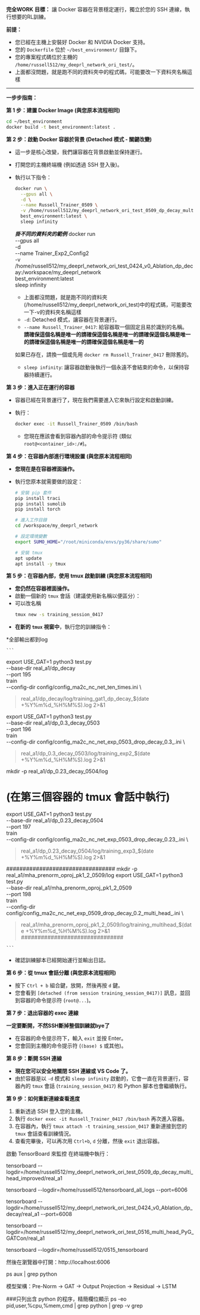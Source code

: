 
**完全WORK**
**目標：** 讓 Docker 容器在背景穩定運行，獨立於您的 SSH 連線，執行想要的RL訓練。

**前提：**

* 您已經在主機上安裝好 Docker 和 NVIDIA Docker 支持。
* 您的 `Dockerfile` 位於 `~/best_environment/` 目錄下。
* 您的專案程式碼位於主機的 `/home/russell512/my_deeprl_network_ori_test/`。
* 上面都沒問題，就是跑不同的資料夾中的程式碼，可能要改一下資料夾名稱這樣
---

**一步步指南：**

**第 1 步：建置 Docker Image (與您原本流程相同)**

```bash
cd ~/best_environment
docker build -t best_environment:latest .
```

**第 2 步：啟動 Docker 容器於背景 (Detached 模式 - 關鍵改變)**

* 這一步是核心改變，我們讓容器在背景啟動並保持運行。
* 打開您的主機終端機 (例如透過 SSH 登入後)。
* 執行以下指令：

    ```bash
    docker run \
      --gpus all \
      -d \
      --name Russell_Trainer_0509 \
      -v /home/russell512/my_deeprl_network_ori_test_0509_dp_decay_multi_head_improved:/workspace/my_deeprl_network \
      best_environment:latest \
      sleep infinity
    ```
    ***掛不同的資料夾的範例***
    docker run \
    --gpus all \
    -d \
    --name Trainer_Exp2_Config2 \
    -v /home/russell512/my_deeprl_network_ori_test_0424_v0_Ablation_dp_decay:/workspace/my_deeprl_network \
    best_environment:latest \
    sleep infinity

    * 上面都沒問題，就是跑不同的資料夾(/home/russell512/my_deeprl_network_ori_test)中的程式碼，可能要改一下-v的資料夾名稱這樣
    * `-d`: Detached 模式，讓容器在背景運行。 
    * `--name Russell_Trainer_0417`: 給容器取一個固定且易於識別的名稱。
    **請確保這個名稱是唯一的****請確保這個名稱是唯一的****請確保這個名稱是唯一的****請確保這個名稱是唯一的****請確保這個名稱是唯一的**
    
    如果已存在，請換一個或先用 `docker rm Russell_Trainer_0417` 刪除舊的。
    * `sleep infinity`: 讓容器啟動後執行一個永遠不會結束的命令，以保持容器持續運行。

**第 3 步：進入正在運行的容器**

* 容器已經在背景運行了，現在我們需要進入它來執行設定和啟動訓練。
* 執行：

    ```bash
    docker exec -it Russell_Trainer_0509 /bin/bash
    ```
    * 您現在應該會看到容器內部的命令提示符 (類似 `root@<container_id>:/#`)。

**第 4 步：在容器內部進行環境設置 (與您原本流程相同)**

* **您現在是在容器裡面操作。**
* 執行您原本就需要做的設定：

    ```bash
    # 安裝 pip 套件
    pip install traci
    pip install sumolib
    pip install torch

    # 進入工作目錄
    cd /workspace/my_deeprl_network

    # 設定環境變數
    export SUMO_HOME="/root/miniconda/envs/py36/share/sumo" 

    # 安裝 tmux
    apt update
    apt install -y tmux
    ```

**第 5 步：在容器內部，使用 tmux 啟動訓練 (與您原本流程相同)**

* **您仍然在容器裡面操作。**
* 啟動一個新的 `tmux` 會話（建議使用新名稱以便區分）：
* 可以改名稱
    ```bash
    tmux new -s training_session_0417
    ```
* **在新的 `tmux` 視窗中**，執行您的訓練指令：
<!-- 注意：
使用不同的 --base-dir (例如 exp2_config_0.3_decay)。
使用不同的 --port (例如 196)。
使用第二個實驗的設定檔。 
-->
*全部輸出都到log
 
    ```
export USE_GAT=1
python3 test.py \
  --base-dir real_a1/dp_decay \
  --port 195 \
  train \
  --config-dir config/config_ma2c_nc_net_ten_times.ini \
  > real_a1/dp_decay/log/training_gat1_dp_decay_$(date +%Y%m%d_%H%M%S).log 2>&1


export USE_GAT=1
python3 test.py \
  --base-dir real_a1/dp_0.3_decay_0503 \
  --port 196 \
  train \
  --config-dir config/config_ma2c_nc_net_exp_0503_drop_decay_0.3_.ini \
  > real_a1/dp_0.3_decay_0503/log/training_exp2_$(date +%Y%m%d_%H%M%S).log 2>&1

mkdir -p real_a1/dp_0.23_decay_0504/log

# (在第三個容器的 tmux 會話中執行)
export USE_GAT=1
python3 test.py \
  --base-dir real_a1/dp_0.23_decay_0504 \
  --port 197 \
  train \
  --config-dir config/config_ma2c_nc_net_exp_0503_drop_decay_0.23_.ini \
  > real_a1/dp_0.23_decay_0504/log/training_exp3_$(date +%Y%m%d_%H%M%S).log 2>&1

#################################
mkdir -p real_a1/mha_prenorm_oproj_pk1_2_0509/log
export USE_GAT=1
python3 test.py \
  --base-dir real_a1/mha_prenorm_oproj_pk1_2_0509 \
  --port 198 \
  train \
  --config-dir config/config_ma2c_nc_net_exp_0509_drop_decay_0.2_multi_head_.ini \
  > real_a1/mha_prenorm_oproj_pk1_2_0509/log/training_multihead_$(date +%Y%m%d_%H%M%S).log 2>&1
###############################

    ```
* 確認訓練腳本已經開始運行並輸出日誌。

**第 6 步：從 tmux 會話分離 (與您原本流程相同)**

* 按下 `Ctrl + b` 組合鍵，放開，然後再按 `d` 鍵。
* 您會看到 `[detached (from session training_session_0417)]` 訊息，並回到容器的命令提示符 (`root@...`)。

**第 7 步：退出容器的 exec 連線**

**一定要斷開，不然SSH斷掉整個訓練就bye了**


* 在容器的命令提示符下，輸入 `exit` 並按 Enter。
* 您會回到主機的命令提示符 (`(base) $` 或其他)。

**第 8 步：斷開 SSH 連線**

* **現在您可以安全地關閉 SSH 連線或 VS Code 了。**
* 由於容器是以 `-d` 模式和 `sleep infinity` 啟動的，它會一直在背景運行，容器內的 `tmux` 會話 (`training_session_0417`) 和 Python 腳本也會繼續執行。




**第 9 步：如何重新連線查看進度**

1.  重新透過 SSH 登入您的主機。
2.  執行 `docker exec -it Russell_Trainer_0417 /bin/bash` 再次進入容器。
3.  在容器內，執行 `tmux attach -t training_session_0417` 重新連接到您的 `tmux` 會話查看訓練情況。
4.  查看完畢後，可以再次用 `Ctrl+b`, `d` 分離，然後 `exit` 退出容器。

啟動 TensorBoard 來監控
在終端機中執行：

tensorboard --logdir=/home/russell512/my_deeprl_network_ori_test_0509_dp_decay_multi_head_improved/real_a1

tensorboard --logdir=/home/russell512/tensorboard_all_logs --port=6006


tensorboard --logdir=/home/russell512/my_deeprl_network_ori_test_0424_v0_Ablation_dp_decay/real_a1 --port=6008

tensorboard --logdir=/home/russell512/my_deeprl_network_ori_test_0516_multi_head_PyG_GATCon/real_a1

tensorboard --logdir=/home/russell512/0515_tensorboard

然後在瀏覽器中打開：http://localhost:6006


ps aux | grep python


模型架構：Pre-Norm 
→ GAT → Output Projection → Residual → LSTM

###只列出含 python 的程序，精簡欄位顯示
ps -eo pid,user,%cpu,%mem,cmd | grep python | grep -v grep

